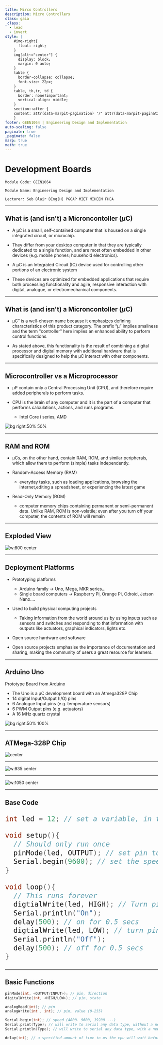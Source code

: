 ```yaml
---
title: Mirco Controllers
description: Micro Controllers
class: gaia
_class:
  - lead
  - invert
style: |
    #img-right{
      float: right;
    }
    img[alt~="center"] {
      display: block;
      margin: 0 auto;
    }
    table {
      border-collapse: collapse;
      font-size: 22px;
    }
    table, th,tr, td {
      border: none!important;
      vertical-align: middle;
    }
    section::after {
    content: attr(data-marpit-pagination) '/' attr(data-marpit-pagination-total);
    }
footer: GEEN1064 | Engineering Design and Implementation
auto-scaling: false
paginate: true
_paginate: false
marp: true
math: true
---
```


<!-- _footer: "[Download as a PDF](https://github.com/UniOfGreenwich/GEEN1064_Lectures/raw/gh-pages/content/Microcontrollers/Microcontrollers.pdf)" -->

# Development Boards 

    Module Code: GEEN1064

    Module Name: Engineering Design and Implementation

    Lecturer: Seb Blair BEng(H) PGCAP MIET MIHEEM FHEA

---

## What is (and isn't) a Microncontoller ($\mu$C)

- A µC is a small, self-contained computer that is housed on a
  single integrated circuit, or microchip.

- They differ from your desktop computer in that they are typically dedicated to a single function, and are most often embedded in other devices (e.g. mobile phones; household electronics).

- A µC is an Integrated Circuit (IC) device used for controlling other portions of an electronic system

- These devices are optimized for embedded applications that require both processing functionality and agile, responsive interaction with digital, analogue, or electromechanical components.

---

## What is (and isn't) a Microncontoller ($\mu$C)

- µC” is a well-chosen name because it emphasizes defining characteristics of this product category. The prefix “µ” implies smallness and the term "controller" here implies an enhanced ability to perform control functions.

-  As stated above, this functionality is the result of combining a digital processor and digital memory with additional hardware that is specifically designed to help the µC interact with other components.

---

## Microcontroller vs a Microprocessor

- µP contain only a Central Processing Unit (CPU), and therefore require added peripherals to perform tasks.

- CPU is the brain of any computer and it is the part of a computer that performs calculations, actions, and runs programs.
  - Intel Core i series, AMD

![bg right:50% 50%](../../figures/upANDuc.png)


---

## RAM and ROM

- µCs, on the other hand, contain RAM, ROM, and similar peripherals, which allow them to perform (simple) tasks independently.

- Random-Access Memory (RAM)
  - everyday tasks, such as loading applications, browsing the internet,editing a spreadsheet, or experiencing the latest game

- Read-Only Memory (ROM)  
  - computer memory chips containing permanent or semi-permanent data. Unlike RAM, ROM is non-volatile; even after you turn off your computer, the contents of ROM will remain

---

## Exploded View

![w:800 center](../../figures/micontrollerExplodedView.png)

---

## Deployment Platforms

- Prototyping platforms
  - Arduino family -> Uno, Mega, MKR series…
  - Single board computers -> Raspberry Pi, Orange Pi, Odroid, Jetson Nano….
- Used to build physical computing projects
  - Taking information from the world around us by using inputs such as sensors and switches and responding to that information with outputs like actuators, graphical indicators, lights etc.
- Open source hardware and software
  
- Open source projects emphasise the importance of documentation and sharing,
making the community of users a great resource for learners.

---

## Arduino Uno

Prototype Board from Arduino
- The Uno is a µC development board with an Atmega328P Chip
- 14 digital Input/Output (I/O) pins
- 6 Analogue Input pins (e.g. temperature sensors)
- 6 PWM Output pins (e.g. actuators)
- A 16 MHz quartz crystal

![bg right:50% 100%](../../figures/arduinoschematics.png)

---

## ATMega-328P Chip

![center](../../figures/atmegachip.png)

---

![w:935 center](../../figures/AUno_Rev2_CD.png)

---

![w:1050 center](../../figures/AD_Pinout.png)

----

## Base Code

<div style="font-size:27px">

```cpp
int led = 12; // set a variable, in this case pin number 12

void setup(){
  // Should only run once
  pinMode(led, OUTPUT); // set pin to send signal out
  Serial.begin(9600); // set the speed at which data is transmitted to the serial monitor
}

void loop(){
  // This runs forever
  digtialWrite(led, HIGH); // Turn pin 12 on
  Serial.println("On");
  delay(500); // on for 0.5 secs
  digtialWrite(led, LOW); // turn pin 12 off
  Serial.println("Off");
  delay(500); // off for 0.5 secs
}
```

</div>

----

## Basic Functions

```c
pinMode(int, <OUTPUT/INPUT>); // pin, direction
digitalWrite(int, <HIGH/LOW>); // pin, state

analogRead(int); // pin
analogWrite(int , int); // pin, value (0-255)

Serial.begin(int); // speed (4800. 9600, 19200 ...)
Serial.print(Type); // will write to serial any data type, without a new line terminator "/n"
Serial.println(Type); // will write to serial any data type, with a new line terminator "/n"

delay(int); // a specified amount of time in ms the cpu will wait before continuing to the next line
```

<!--
## Progamming a $\mu C$

Like all µC they only work if they are programmed to. Generally they are programmed using `C/C++`, `Assembly` programming languages which all compile down to binary. 

<div align=center>
<table>
<tr>
<td>
Assembly

```asm
add:
    push rbp
    mov rbp, rsp
    mov DWORD PTR [rbp-4], edi
    mov DWORD PTR [rbp-8], esi
    mov edx, DWORD PTR [rbp-4]
    mov eax, DWORD PTR [rbp-8]
    add eax, edx
    pop rbp
ret
```

</td>

<td>
C/C++

```c
int add(int num){
  return num + num;
}
```

</td>
</tr>
</table>
</div>

Don’t worry will not be programming in Assembly, `C/C++` is a language we can understand easily as it more human readable.

---

## Simulation Time

We are going to use tinkercad to simulated in using a microcontroller in a safe environment.


![](./../figures/tinkercardlogo.png)
[www.tinkercad.com](www.tinkercad.com)

![bg right:50% 100% vertical](../../figures/tinkercadpreview.png)

-->